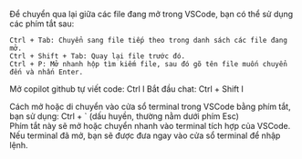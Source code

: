 Để chuyển qua lại giữa các file đang mở trong VSCode, bạn có thể sử dụng các phím tắt sau:

    Ctrl + Tab: Chuyển sang file tiếp theo trong danh sách các file đang mở.
    Ctrl + Shift + Tab: Quay lại file trước đó.
    Ctrl + P: Mở nhanh hộp tìm kiếm file, sau đó gõ tên file muốn chuyển đến và nhấn Enter.


Mở copilot github tự viết code:
    Ctrl I
Bắt đầu chat:
    Ctrl + Shift I

Cách mở hoặc di chuyển vào cửa sổ terminal trong VSCode bằng phím tắt, bạn sử dụng:
    Ctrl + ` (dấu huyền, thường nằm dưới phím Esc)  
Phím tắt này sẽ mở hoặc chuyển nhanh vào terminal tích hợp của VSCode. Nếu terminal đã mở, bạn sẽ được đưa ngay vào cửa sổ terminal để nhập lệnh.

